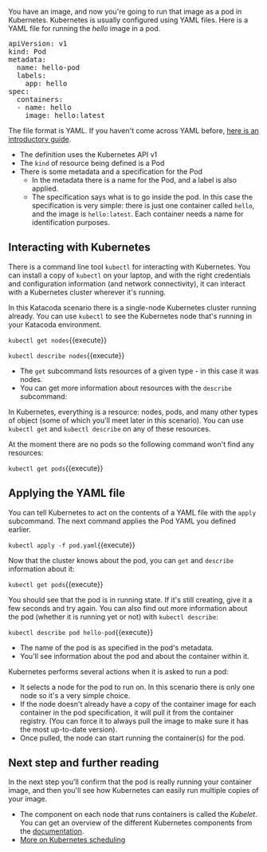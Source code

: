 You have an image, and now you're going to run that image as a pod in Kubernetes. Kubernetes is usually configured using YAML files. Here is a YAML file for running the _hello_ image in a pod.

<pre class="file" data-filename="pod.yaml" data-target="replace">
apiVersion: v1
kind: Pod
metadata:
  name: hello-pod
  labels:
    app: hello
spec:
  containers:
  - name: hello
    image: hello:latest
</pre>

The file format is YAML. If you haven't come across YAML before, [here is an introductory guide](https://circleci.com/blog/what-is-yaml-a-beginner-s-guide).

* The definition uses the Kubernetes API v1
* The `kind` of resource being defined is a Pod
* There is some metadata and a specification for the Pod
  * In the metadata there is a name for the Pod, and a label is also applied.
  * The specification says what is to go inside the pod. In this case the specification is very simple: there is just one container called `hello`, and the image is `hello:latest`. Each container needs a name for identification purposes.

## Interacting with Kubernetes

There is a command line tool `kubectl` for interacting with Kubernetes. You can install a copy of `kubectl` on your laptop, and with the right credentials and configuration information (and network connectivity), it can interact with a Kubernetes cluster wherever it's running. 

In this Katacoda scenario there is a single-node Kubernetes cluster running already. You can use `kubectl` to see the Kubernetes node that's running in your Katacoda environment.

`kubectl get nodes`{{execute}}

`kubectl describe nodes`{{execute}}

* The `get` subcommand lists resources of a given type - in this case it was nodes.
* You can get more information about resources with the `describe` subcommand:

In Kubernetes, everything is a resource: nodes, pods, and many other types of object (some of which you'll meet later in this scenario). You can use `kubectl get` and `kubectl describe` on any of these resources.

At the moment there are no pods so the following command won't find any resources:

`kubectl get pods`{{execute}}

## Applying the YAML file

You can tell Kubernetes to act on the contents of a YAML file with the `apply` subcommand. The next command applies the Pod YAML you defined earlier.

`kubectl apply -f pod.yaml`{{execute}}

Now that the cluster knows about the pod, you can `get` and `describe` information about it:

`kubectl get pods`{{execute}}

You should see that the pod is in running state. If it's still creating, give it a few seconds and try again. You can also find out more information about the pod (whether it is running yet or not) with `kubectl describe`:

`kubectl describe pod hello-pod`{{execute}}

* The name of the pod is as specified in the pod's metadata.
* You'll see information about the pod and about the container within it. 

Kubernetes performs several actions when it is asked to run a pod:

* It selects a node for the pod to run on. In this scenario there is only one node so it's a very simple choice.
* If the node doesn't already have a copy of the container image for each container in the pod specification, it will pull it from the container registry. (You can force it to always pull the image to make sure it has the most up-to-date version).
* Once pulled, the node can start running the container(s) for the pod.

## Next step and further reading

In the next step you'll confirm that the pod is really running your container image, and then you'll see how Kubernetes can easily run multiple copies of your image. 

* The component on each node that runs containers is called the _Kubelet_. You can get an overview of the different Kubernetes components from the [documentation](https://kubernetes.io/docs/concepts/overview/components/).
* [More on Kubernetes scheduling](https://www.oreilly.com/ideas/kubernetes-scheduling-magic-revealed)